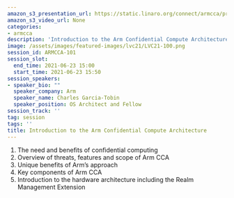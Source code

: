 ```yaml
---
amazon_s3_presentation_url: https://static.linaro.org/connect/armcca/presentations/CCATechEvent-210623-CGT-2.pdf
amazon_s3_video_url: None
categories:
- armcca
description: 'Introduction to the Arm Confidential Compute Architecture'
image: /assets/images/featured-images/lvc21/LVC21-100.png
session_id: ARMCCA-101
session_slot:
  end_time: 2021-06-23 15:00
  start_time: 2021-06-23 15:50
session_speakers:
- speaker_bio: ""
  speaker_company: Arm
  speaker_name: Charles Garcia-Tobin
  speaker_position: OS Architect and Fellow
session_track: ''
tag: session
tags: ''
title: Introduction to the Arm Confidential Compute Architecture
---
```

1. The need and benefits of confidential computing
2. Overview of threats, features and scope of Arm CCA
3. Unique benefits of Arm’s approach
4. Key components of Arm CCA
5. Introduction to the hardware architecture including the Realm Management Extension
